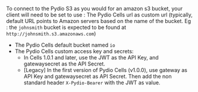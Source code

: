 
 
To connect to the Pydio S3 as you would for an amazon s3 bucket, your client will need to be set to use :
The Pydio Cells url as custom url (typically, default URL points to Amazon servers based on the name of the bucket. Eg : the `johnsmith` bucket is expected to be found at `http://johnsmith.s3.amazonaws.com`)

* The Pydio Cells default bucket named `io`
* The Pydio Cells custom access key and secrets:
  * In Cells 1.0.1 and later, use the JWT as the API Key, and gatewaysecret as the API Secret.
  * [Legacy] In the first version of Pydio Cells (v1.0.0), use gateway as API Key and gatewaysecret as API Secret. Then add the non standard header `X-Pydio-Bearer` with the JWT as value. 
